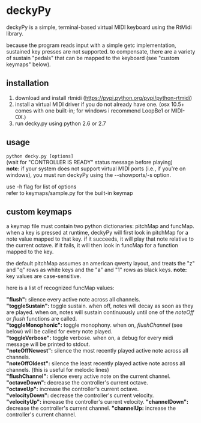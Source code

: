 deckyPy
=======

deckyPy is a simple, terminal-based virtual MIDI keyboard using the RtMidi library. 

because the program reads input with a simple getc implementation, sustained key presses are not supported. to compensate, there are a variety of sustain "pedals" that can be mapped to the keyboard (see "custom keymaps" below).

installation
------------
1. download and install rtmidi (https://pypi.python.org/pypi/python-rtmidi)
2. install a virtual MIDI driver if you do not already have one. (osx 10.5+ comes with one built-in; for windows i recommend LoopBe1 or MIDI-OX.)
3. run decky.py using python 2.6 or 2.7

usage
-----
`python decky.py [options]`  
(wait for "CONTROLLER IS READY" status message before playing)  
**note:** if your system does not support virtual MIDI ports (i.e., if you're on windows), you must run deckyPy using the --showports/-s option.

use -h flag for list of options  
refer to keymaps/sample.py for the built-in keymap

custom keymaps
--------------
a keymap file must contain two python dictionaries: pitchMap and funcMap. when a key is pressed at runtime, deckyPy will first look in pitchMap for a note value mapped to that key. if it succeeds, it will play that note relative to the current octave. if it fails, it will then look in funcMap for a function mapped to the key.

the default pitchMap assumes an american qwerty layout, and treats the "z" and "q" rows as white keys and the "a" and "1" rows as black keys. **note:** key values are case-sensitive.

here is a list of recognized funcMap values:

**"flush":** silence every active note across all channels.  
**"toggleSustain":** toggle sustain. when off, notes will decay as soon as they are played. when on, notes will sustain continuously until one of the *noteOff* or *flush* functions are called.  
**"toggleMonophonic":** toggle monophony. when on, *flushChannel* (see below) will be called for every note played.  
**"toggleVerbose":** toggle verbose. when on, a debug for every midi message will be printed to stdout.  
**"noteOffNewest":** silence the most recently played active note across all channels.  
**"noteOffOldest":** silence the least recently played active note across all channels. (this is useful for melodic lines)  
**"flushChannel":** silence every active note on the current channel.  
**"octaveDown":** decrease the controller's current octave.  
**"octaveUp":** increase the controller's current octave.  
**"velocityDown":** decrease the controller's current velocity.  
**"velocityUp":** increase the controller's current velocity.
**"channelDown":** decrease the controller's current channel.
**"channelUp:** increase the controller's current channel.
